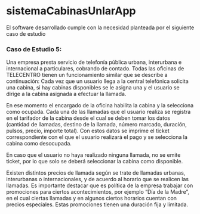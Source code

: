 # sistemaCabinasUnlarApp

El software desarrollado cumple con la necesidad planteada por el siguiente caso de estudio

### Caso de Estudio 5: 

Una empresa presta servicio de telefonía pública urbana, interurbana e internacional a particulares, cobrando de contado.
Todas las oficinas de TELECENTRO tienen un funcionamiento similar que se describe a continuación: Cada vez que un usuario llega a la central telefónica solicita una cabina, si hay cabinas disponibles se le asigna una y el usuario se dirige a la cabina asignada a efectuar la llamada.

En ese momento el encargado de la oficina habilita la cabina y la selecciona como ocupada. Cada una de las llamadas que el usuario realiza se registra en el tarifador de la cabina desde el cual se deben tomar los datos (cantidad de llamadas, destino de la llamada, número marcado, duración, pulsos, precio, importe total). Con estos datos se imprime el ticket correspondiente con el que el usuario realizará el pago y se selecciona la cabina como desocupada.

En caso que el usuario no haya realizado ninguna llamada, no se emite ticket, por lo que solo se deberá seleccionar la cabina como disponible.

Existen distintos precios de llamada según se trate de llamadas urbanas, interurbanas o internacionales, y de acuerdo al horario que se realicen las llamadas. Es importante destacar que es política de la empresa trabajar con promociones para ciertos acontecimientos, por ejemplo “Día de la Madre”, en el cual ciertas llamadas y en algunos ciertos horarios cuentan con precios especiales. Estas promociones tienen una duración fija y limitada.

